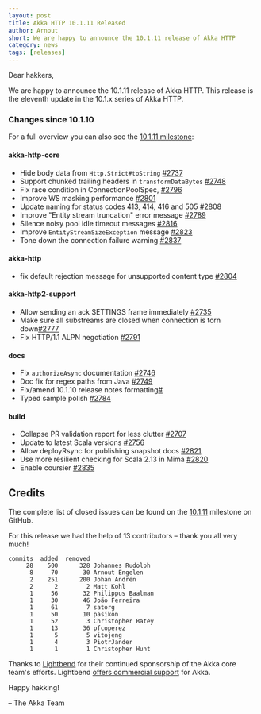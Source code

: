 ```yaml
---
layout: post
title: Akka HTTP 10.1.11 Released
author: Arnout
short: We are happy to announce the 10.1.11 release of Akka HTTP
category: news
tags: [releases]
---
```


Dear hakkers,

We are happy to announce the 10.1.11 release of Akka HTTP. This release is the eleventh update in the 10.1.x series of Akka HTTP.

### Changes since 10.1.10

For a full overview you can also see the [10.1.11 milestone](https://github.com/akka/akka-http/milestone/53?closed=1):

#### akka-http-core

* Hide body data from `Http.Strict#toString` [#2737](https://github.com/akka/akka-http/pull/2737)
* Support chunked trailing headers in `transformDataBytes` [#2748](https://github.com/akka/akka-http/pull/2748)
* Fix race condition in ConnectionPoolSpec, [#2796](https://github.com/akka/akka-http/pull/2796)
* Improve WS masking performance [#2801](https://github.com/akka/akka-http/pull/2801)
* Update naming for status codes 413, 414, 416 and 505 [#2808](https://github.com/akka/akka-http/pull/2808)
* Improve "Entity stream truncation" error message [#2789](https://github.com/akka/akka-http/pull/2789)
* Silence noisy pool idle timeout messages [#2816](https://github.com/akka/akka-http/pull/2816)
* Improve `EntityStreamSizeException` message [#2823](https://github.com/akka/akka-http/pull/2823)
* Tone down the connection failure warning [#2837](https://github.com/akka/akka-http/pull/2837)

#### akka-http

* fix default rejection message for unsupported content type [#2804](https://github.com/akka/akka-http/pull/2804)

#### akka-http2-support

* Allow sending an ack SETTINGS frame immediately [#2735](https://github.com/akka/akka-http/pull/2735)
* Make sure all substreams are closed when connection is torn down[#2777](https://github.com/akka/akka-http/pull/2777)
* Fix HTTP/1.1 ALPN negotiation [#2791](https://github.com/akka/akka-http/pull/2791)

#### docs

* Fix `authorizeAsync` documentation [#2746](https://github.com/akka/akka-http/pull/2746)
* Doc fix for regex paths from Java [#2749](https://github.com/akka/akka-http/pull/2749)
* Fix/amend 10.1.10 release notes formatting[#](https://github.com/akka/akka-http/pull/)
* Typed sample polish [#2784](https://github.com/akka/akka-http/pull/2784)

#### build

* Collapse PR validation report for less clutter [#2707](https://github.com/akka/akka-http/pull/2707)
* Update to latest Scala versions [#2756](https://github.com/akka/akka-http/pull/2756)
* Allow deployRsync for publishing snapshot docs [#2821](https://github.com/akka/akka-http/pull/2821)
* Use more resilient checking for Scala 2.13 in Mima [#2820](https://github.com/akka/akka-http/pull/2820)
* Enable coursier [#2835](https://github.com/akka/akka-http/pull/2835)

## Credits

The complete list of closed issues can be found on the [10.1.11](https://github.com/akka/akka-http/milestone/53?closed=1) milestone on GitHub.

For this release we had the help of 13 contributors – thank you all very much!

```
commits  added  removed
     28    500      328 Johannes Rudolph
      8     70       30 Arnout Engelen
      2    251      200 Johan Andrén
      2      2        2 Matt Kohl
      1     56       32 Philippus Baalman
      1     30       46 João Ferreira
      1     61        7 satorg
      1     50       10 pasikon
      1     52        3 Christopher Batey
      1     13       36 pfcoperez
      1      5        5 vitojeng
      1      4        3 PiotrJander
      1      1        1 Christopher Hunt
```

Thanks to [Lightbend](https://www.lightbend.com/) for their continued sponsorship of the Akka core 
team's efforts. Lightbend [offers commercial support](https://www.lightbend.com/lightbend-subscription)
for Akka.

Happy hakking!

– The Akka Team
